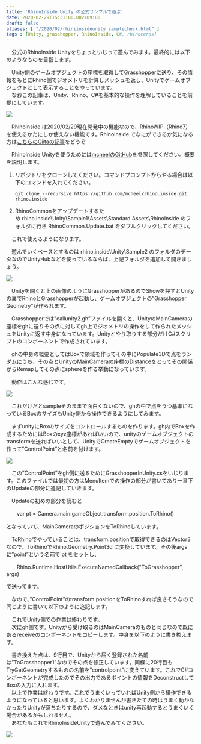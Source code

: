 ```yaml
---
title: 'RhinoInside Unity の公式サンプルで遊ぶ'
date: 2020-02-29T15:31:00.002+09:00
draft: false
aliases: [ "/2020/02/rhiniinsideunity.samplecheck.html" ]
tags : [Unity, grasshopper, RhinoInside, C#, rhinoceros]
---
```


　公式のRhinoInside Unityをちょっといじって遊んでみます。最終的には以下のようなものを目指します。  

　Unity側のゲームオブジェクトの座標を取得してGrasshopperに送り、その情報をもとにRhino側でジオメトリを計算しメッシュを返し、Unityでゲームオブジェクトとして表示することをやっています。  
　なおこの記事は、Unity、Rhino、C#を基本的な操作を理解していることを前提にしています。

  

![](https://1.bp.blogspot.com/-6V7f-V45f6I/XlnF_6_cg1I/AAAAAAAABxE/LcQkqiRw7z4OEDSck8fkjb1PDhm4DJ7TACLcBGAsYHQ/s640/rhinoinsideunity_vshoudini.gif)

  

　RhinoInside は2020/02/29現在開発中の機能なので、RhinoWIP（Rhino7）を使えるかたにしか使えない機能です。RhinoInside でなにができるか気になる方は[こちらのQiitaの記事](https://qiita.com/hiron_rgkr/items/ba00b7ae75068a54ff20)をどうぞ

　RhinoInside Unityを使うためには[mcneelのGitHub](https://github.com/mcneel/rhino.inside/tree/master/Unity)を参照してください。概要を説明します。  
  

1.  リポジトリをクローンしてください。コマンドプロンプトからやる場合は以下のコマンドを入れてください。  
    ```
    git clone --recursive https://github.com/mcneel/rhino.inside.git rhino.inside
    ```
2.  RhinoCommonをアップデートするため rhino.inside\\Unity\\Sample1\\Assets\\Standard Assets\\RhinoInside のフォルダに行き RhinoCommon.Update.bat をダブルクリックしてください。

　これで使えるようになります。

　遊んでいくベースとするのは rhino.inside\\Unity\\Sample2 のフォルダのデータなのでUnityHubなどを使っているならば、上記フォルダを追加して開きましょう。

  

[![](https://1.bp.blogspot.com/-Qvc95M49gfg/Xlnzwbq90-I/AAAAAAAABxg/vpwdxb-nO4Aw7beMmi5skYsOfoPcABihgCLcBGAsYHQ/s400/%25E7%2594%25BB%25E5%2583%258F1.png)](https://1.bp.blogspot.com/-Qvc95M49gfg/Xlnzwbq90-I/AAAAAAAABxg/vpwdxb-nO4Aw7beMmi5skYsOfoPcABihgCLcBGAsYHQ/s1600/%25E7%2594%25BB%25E5%2583%258F1.png)

  

　Unityを開くと上の画像のようにGrasshopperがあるのでShowを押すとUnityの裏でRhinoとGrasshopperが起動し、ゲームオブジェクトの”Grasshopper Geometry”が作られます。

　Grasshopperでは”callunity2.gh”ファイルを開くと、UnityのMainCameraの座標をghに送りその点に対してgh上でジオメトリの操作をして作られたメッシュをUnityに返す中身になっています。Unityとやり取りする部分だけC#スクリプトのコンポーネントで作成されています。

　ghの中身の概要としてはBoxで領域を作ってその中にPopulate3Dで点をランダムにうち、その点とUnityのMainCameraの座標のDistanceをとってその関係からRemapしてその点にsphereを作る挙動になっています。

　動作はこんな感じです。

  

[![](https://1.bp.blogspot.com/-V-Tl-UzRpPQ/Xln3pHcvPqI/AAAAAAAABx4/K9HCqdQ1WnUpNgSycLpN58RLSyTj3SbRQCLcBGAsYHQ/s400/RIU_Sampl2.gif)](https://1.bp.blogspot.com/-V-Tl-UzRpPQ/Xln3pHcvPqI/AAAAAAAABx4/K9HCqdQ1WnUpNgSycLpN58RLSyTj3SbRQCLcBGAsYHQ/s1600/RIU_Sampl2.gif)

  

　これだけだとsampleそのままで面白くないので、ghの中で点をうつ基準になっているBoxのサイズもUnity側から操作できるようにしてみます。

　まずunityにBoxのサイズをコントロールするものを作ります。gh内でBoxを作成するためにはBoxのxyz座標があればいいので、unityのゲームオブジェクトのtransformを送ればいいとして、UnityでCreateEmptyでゲームオブジェクトを作って”ControlPoint”と名前を付けます。

[![](https://1.bp.blogspot.com/-2DC4FQFBF9A/Xln6lF-KkFI/AAAAAAAAByQ/FcELw49TsgA_MIca2IZqXrr0hw_Kn0n3ACLcBGAsYHQ/s400/%25E7%2594%25BB%25E5%2583%258F2.png)](https://1.bp.blogspot.com/-2DC4FQFBF9A/Xln6lF-KkFI/AAAAAAAAByQ/FcELw49TsgA_MIca2IZqXrr0hw_Kn0n3ACLcBGAsYHQ/s1600/%25E7%2594%25BB%25E5%2583%258F2.png)

  

　この”ControlPoint”をgh側に送るためにGrasshopperInUnity.csをいじります。このファイルでは最初の方はMenuItemでの操作の部分が書いてあり一番下のUpdateの部分に追記していきます。

　Updateの初めの部分を読むと 

　　var pt = Camera.main.gameObject.transform.position.ToRhino()

となっていて、MainCameraのポジションをToRhinoしています。

　ToRhinoでやっていることは、transform.positionで取得できるのはVector3なので、ToRhinoでRhino.Geometry.Point3d に変換しています。その後argsに”point”という名前で pt をセットし、

　　Rhino.Runtime.HostUtils.ExecuteNamedCallback("ToGrasshopper", args)

で送ってます。

　なので、”ControlPoint”のtransform.positionをToRhinoすれば良さそうなので同じように書いて以下のように追記します。  

  
  
　これでUnity側での作業は終わりです。  
　次にgh側です。Unityから受け取るのはMainCameraのものと同じなので既にあるreceiveのコンポーネントをコピーします。中身を以下のように書き換えます。  
  
  
　書き換えた点は、9行目で、Unityから届く登録された名前は”ToGrasshopper1”なのでその点を修正しています。同様に20行目もTryGetGeometryするものの名前を”controlpoint”に変えています。これでC#コンポーネントが完成したのでその出力であるポイントの情報をDeconstructしてBoxの入力に入れます。  
　以上で作業は終わりです。これでうまくいっていればUnity側から操作できるようになっていると思います。よくわかりませんが書きたての時はうまく動かなかったりUnityが落ちたりするので、ダメなときはunity再起動するとうまくいく場合があるかもしれません。  
　あなたもこれでRhinoInsideUnityで遊んでみてください。  
  

[![](https://1.bp.blogspot.com/-pukbJjiUEF4/XloEg7XZk1I/AAAAAAAAByo/62SY-yQ1E1AqtS3ROQ9rb88w0WiMd3SpACLcBGAsYHQ/s640/RIU_Sampl2-2.gif)](https://1.bp.blogspot.com/-pukbJjiUEF4/XloEg7XZk1I/AAAAAAAAByo/62SY-yQ1E1AqtS3ROQ9rb88w0WiMd3SpACLcBGAsYHQ/s1600/RIU_Sampl2-2.gif)